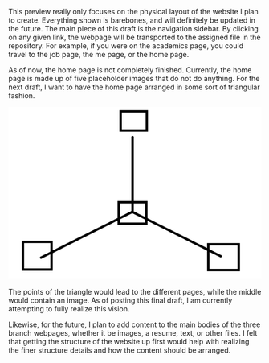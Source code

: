 This preview really only focuses on the physical layout of the website I plan to create. Everything shown is barebones, and will definitely be updated in the future. The main piece of this draft is the navigation sidebar. By clicking on any given link, the webpage will be transported to the assigned file in the repository. For example, if you were on the academics page, you could travel to the job page, the me page, or the home page.

As of now, the home page is not completely finished. Currently, the home page is made up of five placeholder images that do not do anything. For the next draft, I want to have the home page arranged in some sort of triangular fashion.

<img src='home/images/homepage-arrangement.png'>

The points of the triangle would lead to the different pages, while the middle would contain an image. As of posting this final draft, I am currently attempting to fully realize this vision.

Likewise, for the future, I plan to add content to the main bodies of the three branch webpages, whether it be images, a resume, text, or other files. I felt that getting the structure of the website up first would help with realizing the finer structure details and how the content should be arranged.
